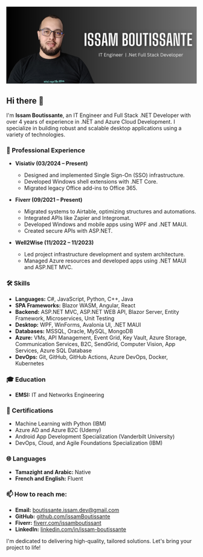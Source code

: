 ![Profile Banner](assets/banner.png)

## Hi there 👋

I'm **Issam Boutissante**, an IT Engineer and Full Stack .NET Developer with over 4 years of experience in .NET and Azure Cloud Development. I specialize in building robust and scalable desktop applications using a variety of technologies.

### 💼 Professional Experience

- **Visiativ (03/2024 – Present)**

  - Designed and implemented Single Sign-On (SSO) infrastructure.
  - Developed Windows shell extensions with .NET Core.
  - Migrated legacy Office add-ins to Office 365.

- **Fiverr (09/2021 – Present)**

  - Migrated systems to Airtable, optimizing structures and automations.
  - Integrated APIs like Zapier and Integromat.
  - Developed Windows and mobile apps using WPF and .NET MAUI.
  - Created secure APIs with ASP.NET.

- **Well2Wise (11/2022 – 11/2023)**
  - Led project infrastructure development and system architecture.
  - Managed Azure resources and developed apps using .NET MAUI and ASP.NET MVC.

### 🛠 Skills

- **Languages:** C#, JavaScript, Python, C++, Java
- **SPA Frameworks:** Blazor WASM, Angular, React
- **Backend:** ASP.NET MVC, ASP.NET WEB API, Blazor Server, Entity Framework, Microservices, Unit Testing
- **Desktop:** WPF, WinForms, Avalonia UI, .NET MAUI
- **Databases:** MSSQL, Oracle, MySQL, MongoDB
- **Azure:** VMs, API Management, Event Grid, Key Vault, Azure Storage, Communication Services, B2C, SendGrid, Computer Vision, App Services, Azure SQL Database
- **DevOps:** Git, GitHub, GitHub Actions, Azure DevOps, Docker, Kubernetes

### 🎓 Education

- **EMSI:** IT and Networks Engineering

### 📜 Certifications

- Machine Learning with Python (IBM)
- Azure AD and Azure B2C (Udemy)
- Android App Development Specialization (Vanderbilt University)
- DevOps, Cloud, and Agile Foundations Specialization (IBM)

### 🌐 Languages

- **Tamazight and Arabic:** Native
- **French and English:** Fluent

### 📫 How to reach me:

- **Email:** boutissante.issam.dev@gmail.com
- **GitHub:** [github.com/issamBoutissante](https://github.com/issamBoutissante)
- **Fiverr:** [fiverr.com/issamboutissant](https://www.fiverr.com/issamboutissant)
- **LinkedIn:** [linkedin.com/in/issam-boutissante](https://www.linkedin.com/in/issam-boutissante)

I'm dedicated to delivering high-quality, tailored solutions. Let's bring your project to life!
